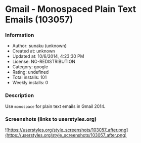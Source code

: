 # Gmail - Monospaced Plain Text Emails (103057)

### Information
- Author: sunaku (unknown)
- Created at: unknown
- Updated at: 10/6/2014, 4:23:30 PM
- License: NO-REDISTRIBUTION
- Category: google
- Rating: undefined
- Total installs: 101
- Weekly installs: 0


### Description
Use <code>monospace</code> for plain text emails in Gmail 2014.


### Screenshots (links to userstyles.org)
![https://userstyles.org/style_screenshots/103057_after.png](https://userstyles.org/style_screenshots/103057_after.png)


